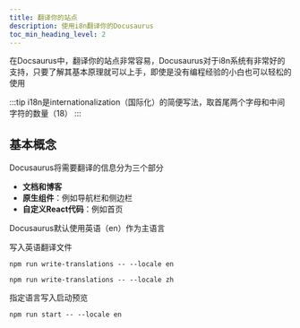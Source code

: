 ```yaml
---
title: 翻译你的站点
description: 使用i8n翻译你的Docusaurus
toc_min_heading_level: 2
---
```


在Docsaurus中，翻译你的站点非常容易，Docusaurus对于i8n系统有非常好的支持，只要了解其基本原理就可以上手，即使是没有编程经验的小白也可以轻松的使用

:::tip
i18n是internationalization（国际化）的简便写法，取首尾两个字母和中间字符的数量（18）
:::

## 基本概念

Docusaurus将需要翻译的信息分为三个部分

- **文档和博客**
- **原生组件**：例如导航栏和侧边栏
- **自定义React代码**：例如首页

Docusaurus默认使用英语（en）作为主语言

写入英语翻译文件

```
npm run write-translations -- --locale en
```

```
npm run write-translations -- --locale zh
```
指定语言写入启动预览
```
npm run start -- --locale en
```